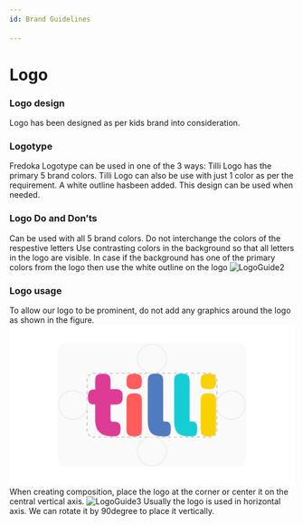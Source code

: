 ```yaml
---
id: Brand Guidelines

---
```


# Logo

### Logo design

Logo has been designed as per kids brand into consideration.
  
  
### Logotype
Fredoka
Logotype can be used in one of the 3 ways:
Tilli Logo has the primary 5 brand colors.
Tilli Logo can also be use with just 1 color as per the requirement.
A white outline hasbeen added. This design can be used when needed. 


### Logo Do and Don’ts
Can be used with all 5 brand colors. Do not interchange the colors of the respestive letters
Use contrasting colors in the background so that all letters in the logo are visible.
In case if the background has one of the primary colors from the logo then use the white outline on the logo
![LogoGuide2](./images/LogoGuide2.png "LogoGuide2")



### Logo usage
To allow our logo to be prominent, do not add any graphics around the logo as shown in the figure.
 ![LogoGuide1](./images/LogoGuide1.png "LogoGuide1")
When creating composition, place the logo at the corner or center it on the central vertical axis.
![LogoGuide3](./images/LogoGuide3.png "LogoGuide3")
Usually the logo is used in horizontal axis. We can rotate it by 90degree to place it vertically.
